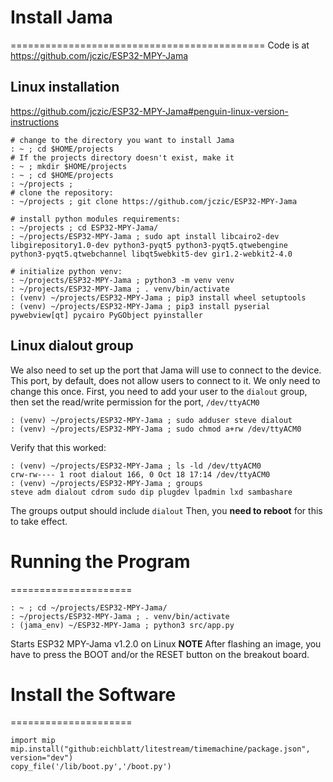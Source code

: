 # Install Jama
============================================
Code is at
https://github.com/jczic/ESP32-MPY-Jama 

## Linux installation
https://github.com/jczic/ESP32-MPY-Jama#penguin-linux-version-instructions

```
# change to the directory you want to install Jama
: ~ ; cd $HOME/projects
# If the projects directory doesn't exist, make it
: ~ ; mkdir $HOME/projects
: ~ ; cd $HOME/projects
: ~/projects ; 
# clone the repository:
: ~/projects ; git clone https://github.com/jczic/ESP32-MPY-Jama

# install python modules requirements:
: ~/projects ; cd ESP32-MPY-Jama/
: ~/projects/ESP32-MPY-Jama ; sudo apt install libcairo2-dev libgirepository1.0-dev python3-pyqt5 python3-pyqt5.qtwebengine python3-pyqt5.qtwebchannel libqt5webkit5-dev gir1.2-webkit2-4.0

# initialize python venv:
: ~/projects/ESP32-MPY-Jama ; python3 -m venv venv
: ~/projects/ESP32-MPY-Jama ; . venv/bin/activate
: (venv) ~/projects/ESP32-MPY-Jama ; pip3 install wheel setuptools
: (venv) ~/projects/ESP32-MPY-Jama ; pip3 install pyserial pywebview[qt] pycairo PyGObject pyinstaller
```
## Linux dialout group
We also need to set up the port that Jama will use to connect to the device. This port, by default, does not allow users to connect to it. 
We only need to change this once. 
First, you need to add your user to the `dialout` group, then set the read/write permission for the port, `/dev/ttyACM0`
```
: (venv) ~/projects/ESP32-MPY-Jama ; sudo adduser steve dialout
: (venv) ~/projects/ESP32-MPY-Jama ; sudo chmod a+rw /dev/ttyACM0
```
Verify that this worked:
```
: (venv) ~/projects/ESP32-MPY-Jama ; ls -ld /dev/ttyACM0
crw-rw---- 1 root dialout 166, 0 Oct 18 17:14 /dev/ttyACM0
: (venv) ~/projects/ESP32-MPY-Jama ; groups
steve adm dialout cdrom sudo dip plugdev lpadmin lxd sambashare
```
The groups output should include `dialout`
Then, you **need to reboot** for this to take effect.

# Running the Program
=====================
```
: ~ ; cd ~/projects/ESP32-MPY-Jama/
: ~/projects/ESP32-MPY-Jama ; . venv/bin/activate
: (jama_env) ~/ESP32-MPY-Jama ; python3 src/app.py 
```
Starts ESP32 MPY-Jama v1.2.0 on Linux
**NOTE** After flashing an image, you have to press the BOOT and/or the RESET button on the breakout board.

# Install the Software
=====================
```
import mip
mip.install("github:eichblatt/litestream/timemachine/package.json", version="dev")
copy_file('/lib/boot.py','/boot.py')
```